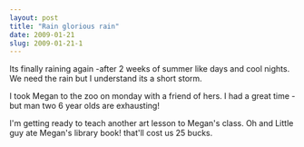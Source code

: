 ```yaml
---
layout: post
title: "Rain glorious rain"
date: 2009-01-21
slug: 2009-01-21-1
---
```


Its finally raining again -after 2 weeks of summer like days and cool nights.  We need the rain but I understand its a short storm.  

I took Megan to the zoo on monday with a friend of hers.  I had a great time -but man two  6 year olds are exhausting!

I&apos;m getting ready to teach another art lesson to Megan&apos;s class. Oh and Little guy ate Megan&apos;s library book!  that&apos;ll cost us 25 bucks.


